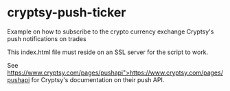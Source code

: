 cryptsy-push-ticker
===================

Example on how to subscribe to the crypto currency exchange Cryptsy's push notifications on trades

This index.html file must reside on an SSL server for the script to work.

See https://www.cryptsy.com/pages/pushapi">https://www.cryptsy.com/pages/pushapi for Cryptsy's documentation on their push API.
